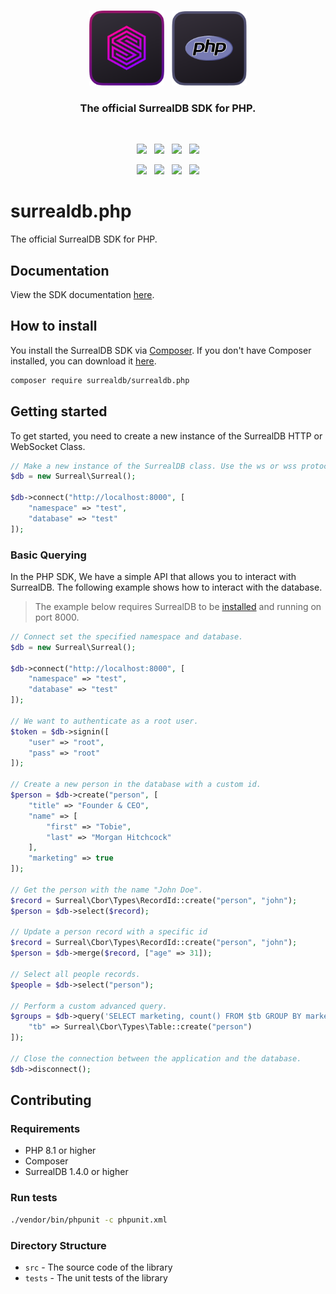 <br>

<p align="center">
    <img width=120 src="https://raw.githubusercontent.com/surrealdb/icons/main/surreal.svg" />
    &nbsp;
    <img width=120 src="https://raw.githubusercontent.com/surrealdb/icons/main/php.svg" />
</p>

<h3 align="center">The official SurrealDB SDK for PHP.</h3>

<br>

<p align="center">
    <a href="https://github.com/surrealdb/surrealdb.php"><img src="https://img.shields.io/badge/status-beta-ff00bb.svg?style=flat-square"></a>
    &nbsp;
    <a href="https://surrealdb.com/docs/integration/libraries/php"><img src="https://img.shields.io/badge/docs-view-44cc11.svg?style=flat-square"></a>
    &nbsp;
    <a href="https://packagist.org/packages/surrealdb/surrealdb.php"><img src="https://img.shields.io/packagist/v/surrealdb/surrealdb.php?style=flat-square"></a>
    &nbsp;
    <a href="https://packagist.org/packages/surrealdb/surrealdb.php"><img src="https://img.shields.io/packagist/dm/surrealdb/surrealdb.php?style=flat-square"></a>
</p>

<p align="center">
    <a href="https://surrealdb.com/discord"><img src="https://img.shields.io/discord/902568124350599239?label=discord&style=flat-square&color=5a66f6"></a>
    &nbsp;
    <a href="https://twitter.com/surrealdb"><img src="https://img.shields.io/badge/twitter-follow_us-1d9bf0.svg?style=flat-square"></a>
    &nbsp;
    <a href="https://www.linkedin.com/company/surrealdb/"><img src="https://img.shields.io/badge/linkedin-connect_with_us-0a66c2.svg?style=flat-square"></a>
    &nbsp;
    <a href="https://www.youtube.com/channel/UCjf2teVEuYVvvVC-gFZNq6w"><img src="https://img.shields.io/badge/youtube-subscribe-fc1c1c.svg?style=flat-square"></a>
</p>

# surrealdb.php

The official SurrealDB SDK for PHP.

## Documentation

View the SDK documentation [here](https://surrealdb.com/docs/integration/libraries/php).

## How to install

You install the SurrealDB SDK via [Composer](https://getcomposer.org/). If you don't have Composer installed, you can download it [here](https://getcomposer.org/download/).

```sh
composer require surrealdb/surrealdb.php
```

## Getting started

To get started, you need to create a new instance of the SurrealDB HTTP or WebSocket Class.

```php
// Make a new instance of the SurrealDB class. Use the ws or wss protocol for having WebSocket functionality.
$db = new Surreal\Surreal();

$db->connect("http://localhost:8000", [
    "namespace" => "test",
    "database" => "test"
]);
```

### Basic Querying

In the PHP SDK, We have a simple API that allows you to interact with SurrealDB. The following example shows how to interact with the database.

> The example below requires SurrealDB to be [installed](https://surrealdb.com/install) and running on port 8000.

```php
// Connect set the specified namespace and database.
$db = new Surreal\Surreal();

$db->connect("http://localhost:8000", [
    "namespace" => "test",
    "database" => "test"
]);

// We want to authenticate as a root user.
$token = $db->signin([
    "user" => "root",
    "pass" => "root"
]);

// Create a new person in the database with a custom id.
$person = $db->create("person", [
    "title" => "Founder & CEO",
    "name" => [
        "first" => "Tobie",
        "last" => "Morgan Hitchcock" 
    ],
    "marketing" => true
]); 

// Get the person with the name "John Doe".
$record = Surreal\Cbor\Types\RecordId::create("person", "john");
$person = $db->select($record);

// Update a person record with a specific id
$record = Surreal\Cbor\Types\RecordId::create("person", "john");
$person = $db->merge($record, ["age" => 31]);

// Select all people records.
$people = $db->select("person");  

// Perform a custom advanced query.
$groups = $db->query('SELECT marketing, count() FROM $tb GROUP BY marketing', [
    "tb" => Surreal\Cbor\Types\Table::create("person")
]);

// Close the connection between the application and the database.
$db->disconnect();
```

## Contributing

### Requirements
- PHP 8.1 or higher
- Composer
- SurrealDB 1.4.0 or higher

### Run tests
```bash
./vendor/bin/phpunit -c phpunit.xml
```

### Directory Structure

- `src` - The source code of the library
- `tests` - The unit tests of the library
